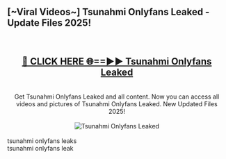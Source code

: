 <h2>[~Viral Videos~] Tsunahmi Onlyfans Leaked - Update Files 2025!</h2>
<br>
<div align="center">
<h2><a href="https://betterlinks.top/A2PfLJ" rel="nofollow">🔴 CLICK HERE 🌐==►► Tsunahmi Onlyfans Leaked</a></h2>
<br>
Get Tsunahmi Onlyfans Leaked and all content. Now you can access all videos and pictures of Tsunahmi Onlyfans Leaked. New Updated Files 2025!
<br>
<br>
<a href="https://betterlinks.top/A2PfLJ" rel="nofollow" data-target="animated-image.originalLink"><img src="https://i.ibb.co.com/WyWwxjT/player-gif2.gif" alt="Tsunahmi Onlyfans Leaked" style="max-width: 100%; display: inline-block;" data-target="animated-image.originalImage"></a>
</div>
<br>
tsunahmi onlyfans leaks<br>
tsunahmi onlyfans leak